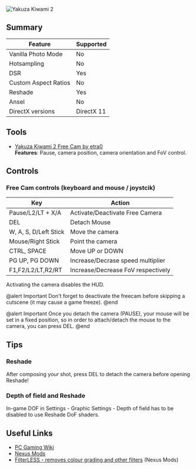 ![Yakuza Kiwami 2](Images\yakuza_kiwami_2.png "Shot by Antic Owl")


## Summary

Feature | Supported
--|--
Vanilla Photo Mode | No
Hotsampling | No
DSR | Yes
Custom Aspect Ratios | No
Reshade | Yes
Ansel | No
DirectX versions | DirectX 11
 
## Tools

* [Yakuza Kiwami 2 Free Cam by etra0](https://github.com/etra0/yakuza-freecam/releases)  
**Features**: Pause, camera position, camera orientation and FoV control.

## Controls

### Free Cam controls (keyboard and mouse / joystcik)

Key | Action
--|--
Pause/L2/LT + X/A | Activate/Deactivate Free Camera
DEL | Detach Mouse
W, A, S, D/Left Stick | Move the camera
Mouse/Right Stick | Point the camera
CTRL, SPACE | Move UP or DOWN
PG UP, PG DOWN | Increase/Decrase speed multiplier
F1,F2/L2/LT,R2/RT | Increase/Decrease FoV respectively

Activating the camera disables the HUD.

@alert Important
Don't forget to deactivate the freecam before skipping a cutscene (it may cause a game freeze).
@end

@alert Important
Once you detach the camera (PAUSE), your mouse will be set in a fixed position, so in order to 
attach/detach the mouse to the camera, you can press DEL.
@end

## Tips

### Reshade

After composing your shot, press DEL to detach the camera before opening Reshade!

### Depth of field and Reshade

In-game DOF in Settings - Graphic Settings - Depth of field has to be disabled to use Reshade DoF shaders.

## Useful Links

* [PC Gaming Wiki](https://www.pcgamingwiki.com/wiki/Yakuza_Kiwami_2)
* [Nexus Mods](https://www.nexusmods.com/yakuzakiwami2/mods/)
* [FilterLESS - removes colour grading and other filters](https://www.nexusmods.com/yakuzakiwami2/mods/119) (Nexus Mods)
